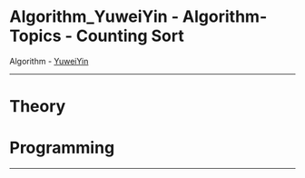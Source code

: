 # Algorithm_YuweiYin - Algorithm-Topics - Counting Sort

Algorithm - [YuweiYin](https://github.com/YuweiYin)

---

# Theory


# Programming


---
